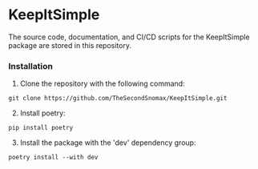 # KeepItSimple

The source code, documentation, and CI/CD scripts for the KeepItSimple package are stored in this repository.

### Installation

1. Clone the repository with the following command:

```shell
git clone https://github.com/TheSecondSnomax/KeepItSimple.git
```

2. Install poetry:

```shell
pip install poetry
```

3. Install the package with the 'dev' dependency group:

```shell
poetry install --with dev
```
